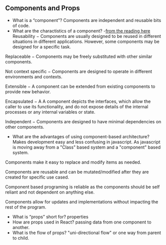 ## Components and Props ##


- What is a “component”?
Components are independent and reusable bits of code.
- What are the charactistics of a component?
-[from the reading here](https://www.tutorialspoint.com/software_architecture_design/component_based_architecture.htm)
Reusability − Components are usually designed to be reused in different situations in different applications. However, some components may be designed for a specific task.

Replaceable − Components may be freely substituted with other similar components.

Not context specific − Components are designed to operate in different environments and contexts.

Extensible − A component can be extended from existing components to provide new behavior.

Encapsulated − A A component depicts the interfaces, which allow the caller to use its functionality, and do not expose details of the internal processes or any internal variables or state.

Independent − Components are designed to have minimal dependencies on other components.

- What are the advantages of using component-based architecture?
Makes development easy and less confusing in javascript. As javascript is moving away from a "Class" based system and a "component" based system.

Components make it easy to replace and modify items as needed.

Components are reusable and can be mutated/modified after they are created for specific use cased.

Component based programing is reliable as the components should be self reliant and not dependent on anything else.

Components allow for updates and implementations without impacting the rest of the program.


- What is “props” short for?
properties
- How are props used in React?
passing data from one component to another.
- What is the flow of props?
"uni-directional flow" or one way from parent to child.